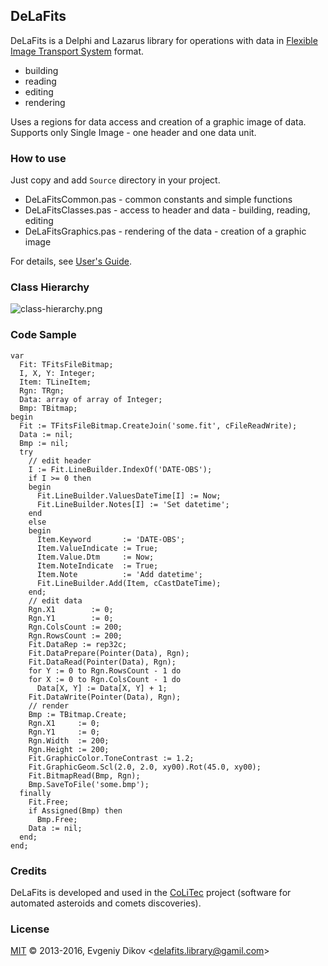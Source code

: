 ## DeLaFits

DeLaFits is a Delphi and Lazarus library for operations with data in [Flexible Image Transport System](http://fits.gsfc.nasa.gov "http://fits.gsfc.nasa.gov") format.  

- building
- reading 
- editing
- rendering  

Uses a regions for data access and creation of a graphic image of data.  
Supports only Single Image - one header and one data unit.

### How to use

Just copy and add `Source` directory in your project.  

- DeLaFitsCommon.pas - common constants and simple functions
- DeLaFitsClasses.pas - access to header and data - building, reading, editing
- DeLaFitsGraphics.pas - rendering of the data - creation of a graphic image  

For details, see [User's Guide](http://felleroff.github.io/delafits).

### Class Hierarchy

![class-hierarchy.png](https://raw.githubusercontent.com/felleroff/delafits/master/class-hierarchy.png "Class Hierarchy")

### Code Sample

```delphi
var
  Fit: TFitsFileBitmap;
  I, X, Y: Integer;
  Item: TLineItem;
  Rgn: TRgn;
  Data: array of array of Integer;
  Bmp: TBitmap;
begin
  Fit := TFitsFileBitmap.CreateJoin('some.fit', cFileReadWrite);
  Data := nil;
  Bmp := nil;
  try
    // edit header
    I := Fit.LineBuilder.IndexOf('DATE-OBS');
    if I >= 0 then
    begin
      Fit.LineBuilder.ValuesDateTime[I] := Now;
      Fit.LineBuilder.Notes[I] := 'Set datetime';
    end
    else
    begin
      Item.Keyword       := 'DATE-OBS';
      Item.ValueIndicate := True;
      Item.Value.Dtm     := Now;
      Item.NoteIndicate  := True;
      Item.Note          := 'Add datetime';  
      Fit.LineBuilder.Add(Item, cCastDateTime);
    end;   
    // edit data
    Rgn.X1        := 0;
    Rgn.Y1        := 0;
    Rgn.ColsCount := 200;
    Rgn.RowsCount := 200;
    Fit.DataRep := rep32c;
    Fit.DataPrepare(Pointer(Data), Rgn);
    Fit.DataRead(Pointer(Data), Rgn); 
    for Y := 0 to Rgn.RowsCount - 1 do
    for X := 0 to Rgn.ColsCount - 1 do
      Data[X, Y] := Data[X, Y] + 1; 
    Fit.DataWrite(Pointer(Data), Rgn);    
    // render
    Bmp := TBitmap.Create;
    Rgn.X1     := 0;
    Rgn.Y1     := 0;
    Rgn.Width  := 200;
    Rgn.Height := 200;
    Fit.GraphicColor.ToneContrast := 1.2;
    Fit.GraphicGeom.Scl(2.0, 2.0, xy00).Rot(45.0, xy00);
    Fit.BitmapRead(Bmp, Rgn);
    Bmp.SaveToFile('some.bmp');    
  finally
    Fit.Free;
    if Assigned(Bmp) then
      Bmp.Free;
    Data := nil;
  end;
end;
```  

### Credits

DeLaFits is developed and used in the [CoLiTec](http://www.neoastrosoft.com "http://www.neoastrosoft.com") project (software for automated asteroids and comets discoveries).

### License

[MIT](https://github.com/felleroff/delafits/blob/master/LICENSE) © 2013-2016, Evgeniy Dikov \<delafits.library@gamil.com\>
